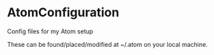 # AtomConfiguration
Config files for my Atom setup

These can be found/placed/modified at ~/.atom on your local machine. 
